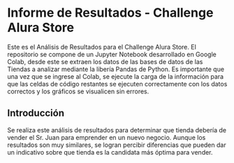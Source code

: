 # Informe de Resultados - Challenge Alura Store
Este es el Análisis de Resultados para el Challenge Alura Store. El repositorio se compone de un Jupyter Notebook desarrollado en Google Colab, desde este se extraen los datos de las bases de datos de las Tiendas a analizar mediante la libería Pandas de Python. Es importante que una vez que se ingrese al Colab, se ejecute la carga de la información para que las celdas de código restantes se ejecuten correctamente con los datos correctos y los gráficos se visualicen sin errores.

## Introducción
Se realiza este análisis de resultados para determinar que tienda debería de vender el Sr. Juan para emprender en un nuevo negocio. Aunque los resultados son muy similares, se logran percibir diferencias que pueden dar un indicativo sobre que tienda es la candidata más óptima para vender.
